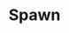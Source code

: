 ---
title: Spawn
issue: 59A
issue_nr: 59
full_title: Vanished
subtitle: ""
story_arc: ""
crossover: ""
variant: ""
publisher: Image Comics
creators: 
  - Todd McFarlane
release_date: Mar 1997
release_year: 1997
genre:
  - Action
  - Adventure
  - Crime
  - Fantasy
  - Horror
  - Science Fiction
  - Super-Heroes
  - Thriller
format: Comic
pages: 32
signed_by: Greg Capullo
price: 7.50
---